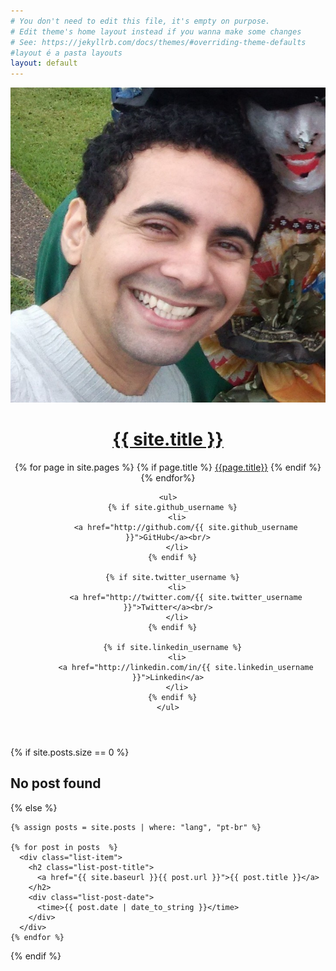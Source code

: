 ```yaml
---
# You don't need to edit this file, it's empty on purpose.
# Edit theme's home layout instead if you wanna make some changes
# See: https://jekyllrb.com/docs/themes/#overriding-theme-defaults
#layout é a pasta layouts
layout: default
---
```


<header class="masthead">
	
  <img src="img/danilo.jpg" class="me">

  <h1 class="masthead-title">
    <a href="{{ site.baseurl }}/">{{ site.title }}</a>
  </h1>
  <nav class="masthead-nav">
	<!-- Lê todas as páginas .md da mesma raiz deste arquivo -->
  	{% for page in site.pages %}
  		{% if page.title %}
  			<a href="{{ page.url }}"> {{page.title}}</a>
  		{% endif %}
  	{% endfor%}
  </nav>

	<ul>
	  {% if site.github_username %}
		<li>
			<a href="http://github.com/{{ site.github_username }}">GitHub</a><br/>
		</li>
	  {% endif %}

	  {% if site.twitter_username %}
		<li>
			<a href="http://twitter.com/{{ site.twitter_username }}">Twitter</a><br/>
		</li>
	  {% endif %}
	 
	  {% if site.linkedin_username %}
		<li>
			<a href="http://linkedin.com/in/{{ site.linkedin_username }}">Linkedin</a>
		</li>
	  {% endif %}
	</ul>

</header>

<div class="content list">
  	<!-- Lê todas as páginas .markdown da pasta _posts -->
  {% if site.posts.size == 0 %}
    <h2>No post found</h2>
  {% else %}

    {% assign posts = site.posts | where: "lang", "pt-br" %}

    {% for post in posts  %}
      <div class="list-item">
        <h2 class="list-post-title">
          <a href="{{ site.baseurl }}{{ post.url }}">{{ post.title }}</a>
        </h2>
        <div class="list-post-date">
          <time>{{ post.date | date_to_string }}</time>
        </div>
      </div>
    {% endfor %}
  {% endif %}
</div>
